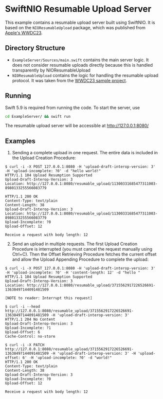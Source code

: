 # SwiftNIO Resumable Upload Server

This example contains a resumable upload server built using SwiftNIO. It is based on the `NIOResumableUpload` package, which was published from [Apple's WWDC23](https://developer.apple.com/videos/play/wwdc2023/10006/).

## Directory Structure

- `ExampleServer/Sources/main.swift` contains the main server logic. It does not consider resumable uploads directly because this is handled transparently by NIOResumableUpload
- `NIOResumableUpload` contains the logic for handling the resumable upload protocol. It was taken from the [WWDC23 sample project](https://developer.apple.com/documentation/foundation/urlsession/building_a_resumable_upload_server_with_swiftnio).

## Running

Swift 5.9 is required from running the code. To start the server, use

```bash
cd ExampleServer/ && swift run
```

The resumable upload server will be accessible at http://127.0.0.1:8080/

## Examples

1. Sending a complete upload in one request. The entire data is included in the Upload Creation Procedure:

```
$ curl -i -X POST 127.0.0.1:8080 -H 'upload-draft-interop-version: 3' -H 'upload-incomplete: ?0' -d "hello world!"
HTTP/1.1 104 Upload Resumption Supported
Upload-Draft-Interop-Version: 3
Location: http://127.0.0.1:8080/resumable_upload/11300331685477311003-8980133255566083779

HTTP/1.1 200 OK
Content-Type: text/plain
Content-Length: 38
Upload-Draft-Interop-Version: 3
Location: http://127.0.0.1:8080/resumable_upload/11300331685477311003-8980133255566083779
Upload-Incomplete: ?0
Upload-Offset: 12

Receive a request with body length: 12
```

2. Send an upload in multiple requests. The first Upload Creation Procedure is interrupted (you must cancel the request manually using Ctrl+C). Then the Offset Retrieving Procedure fetches the current offset and allow the Upload Appending Procedure to complete the upload:

```
$ curl -i -X POST 127.0.0.1:8080 -H 'upload-draft-interop-version: 3' -H 'upload-incomplete: ?0' -H 'content-length: 12' -d "hello "
HTTP/1.1 104 Upload Resumption Supported
Upload-Draft-Interop-Version: 3
Location: http://127.0.0.1:8080/resumable_upload/3715562917226526691-13638497144091481509

[NOTE to reader: Interrupt this request]

$ curl -i --head http://127.0.0.1:8080/resumable_upload/3715562917226526691-13638497144091481509 -H 'upload-draft-interop-version: 3'
HTTP/1.1 204 No Content
Upload-Draft-Interop-Version: 3
Upload-Incomplete: ?1
Upload-Offset: 6
Cache-Control: no-store

$ curl -i -X PATCH http://127.0.0.1:8080/resumable_upload/3715562917226526691-13638497144091481509 -H 'upload-draft-interop-version: 3' -H 'upload-offset: 6' -H 'upload-incomplete: ?0' -d "world!"
HTTP/1.1 200 OK
Content-Type: text/plain
Content-Length: 38
Upload-Draft-Interop-Version: 3
Upload-Incomplete: ?0
Upload-Offset: 12

Receive a request with body length: 12
```

